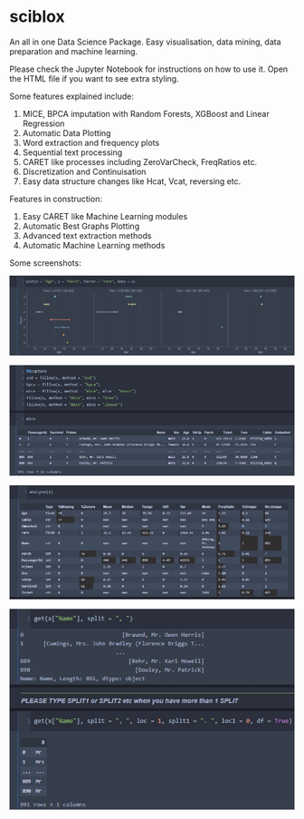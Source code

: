 # sciblox
An all in one Data Science Package. Easy visualisation, data mining, data preparation and machine learning.

Please check the Jupyter Notebook for instructions on how to use it.
Open the HTML file if you want to see extra styling.

Some features explained include:

1. MICE, BPCA imputation with Random Forests, XGBoost and Linear Regression
2. Automatic Data Plotting
3. Word extraction and frequency plots
4. Sequential text processing
5. CARET like processes including ZeroVarCheck, FreqRatios etc.
6. Discretization and Continuisation
7. Easy data structure changes like Hcat, Vcat, reversing etc.

Features in construction:

1. Easy CARET like Machine Learning modules
2. Automatic Best Graphs Plotting
3. Advanced text extraction methods
4. Automatic Machine Learning methods

Some screenshots:

![Plotting](/Plot.jpg?raw=true "Auto Plotting")

![Imputing](/impute.jpg?raw=true "MICE,BPCA Missing Data Imputation")

![Analysing](/Analyse.jpg?raw=true "Clear descriptive statistics")

![Data_Mining](/datamining.jpg?raw=true "Sequential Data Mining")
